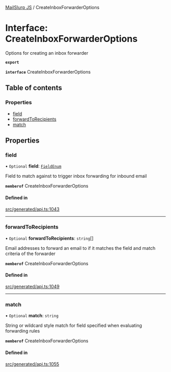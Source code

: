 [MailSlurp JS](../README.md) / CreateInboxForwarderOptions

# Interface: CreateInboxForwarderOptions

Options for creating an inbox forwarder

**`export`**

**`interface`** CreateInboxForwarderOptions

## Table of contents

### Properties

- [field](CreateInboxForwarderOptions.md#field)
- [forwardToRecipients](CreateInboxForwarderOptions.md#forwardtorecipients)
- [match](CreateInboxForwarderOptions.md#match)

## Properties

### field

• `Optional` **field**: [`FieldEnum`](../enums/CreateInboxForwarderOptions.FieldEnum.md)

Field to match against to trigger inbox forwarding for inbound email

**`memberof`** CreateInboxForwarderOptions

#### Defined in

[src/generated/api.ts:1043](https://github.com/mailslurp/mailslurp-client/blob/113e801/src/generated/api.ts#L1043)

___

### forwardToRecipients

• `Optional` **forwardToRecipients**: `string`[]

Email addresses to forward an email to if it matches the field and match criteria of the forwarder

**`memberof`** CreateInboxForwarderOptions

#### Defined in

[src/generated/api.ts:1049](https://github.com/mailslurp/mailslurp-client/blob/113e801/src/generated/api.ts#L1049)

___

### match

• `Optional` **match**: `string`

String or wildcard style match for field specified when evaluating forwarding rules

**`memberof`** CreateInboxForwarderOptions

#### Defined in

[src/generated/api.ts:1055](https://github.com/mailslurp/mailslurp-client/blob/113e801/src/generated/api.ts#L1055)
